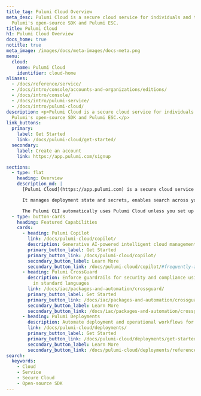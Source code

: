 ```yaml
---
title_tag: Pulumi Cloud Overview
meta_desc: Pulumi Cloud is a secure cloud service for individuals and teams using
  Pulumi's open-source SDK and Pulumi ESC.
title: Pulumi Cloud
h1: Pulumi Cloud Overview
docs_home: true
notitle: true
meta_image: /images/docs/meta-images/docs-meta.png
menu:
  cloud:
    name: Pulumi Cloud
    identifier: cloud-home
aliases:
  - /docs/reference/service/
  - /docs/intro/console/accounts-and-organizations/editions/
  - /docs/intro/console/
  - /docs/intro/pulumi-service/
  - /docs/intro/pulumi-cloud/
description: <p>Pulumi Cloud is a secure cloud service for individuals and teams using
  Pulumi's open-source SDK and Pulumi ESC.</p>
link_buttons:
  primary:
    label: Get Started
    link: /docs/pulumi-cloud/get-started/
  secondary:
    label: Create an account
    link: https://app.pulumi.com/signup

sections:
  - type: flat
    heading: Overview
    description_md: |
      [Pulumi Cloud](https://app.pulumi.com) is a secure cloud service for individuals and teams using Pulumi's open-source SDK and Pulumi Environments, Secrets and Configuration (ESC).

      It manages deployment state and secrets, enables search across your clouds, runs deployments, integrates with CI/CD, and enforces policies and access controls.

      The Pulumi CLI automatically uses Pulumi Cloud unless you set up a [DIY backend](/docs/concepts/state/#using-a-diy-backend).
  - type: button-cards
    heading: Featured Capabilities
    cards:
      - heading: Pulumi Copilot
        link: /docs/pulumi-cloud/copilot/
        description: Generative AI-powered intelligent cloud management
        primary_button_label: Get Started
        primary_button_link: /docs/pulumi-cloud/copilot/
        secondary_button_label: Learn More
        secondary_button_link: /docs/pulumi-cloud/copilot/#frequently-asked-questions
      - heading: Pulumi CrossGuard
        description: Enforce guardrails for security and compliance using policies
          in standard languages
        link: /docs/iac/packages-and-automation/crossguard/
        primary_button_label: Get Started
        primary_button_link: /docs/iac/packages-and-automation/crossguard/get-started/
        secondary_button_label: Learn More
        secondary_button_link: /docs/iac/packages-and-automation/crossguard/core-concepts/
      - heading: Pulumi Deployments
        description: Automate deployment and operational workflows for cloud infrastructure
        link: /docs/pulumi-cloud/deployments/
        primary_button_label: Get Started
        primary_button_link: /docs/pulumi-cloud/deployments/get-started/
        secondary_button_label: Learn More
        secondary_button_link: /docs/pulumi-cloud/deployments/reference/
search:
  keywords:
    - Cloud
    - Service
    - Secure Cloud
    - Open-source SDK
---
```



